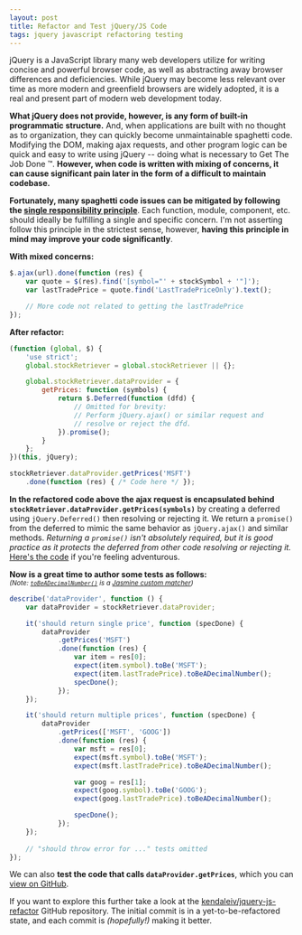 ```yaml
---
layout: post
title: Refactor and Test jQuery/JS Code
tags: jquery javascript refactoring testing
---
```


jQuery is a JavaScript library many web developers utilize for writing concise and powerful browser code, as well as abstracting away browser differences and deficiencies. While jQuery may become less relevant over time as more modern and greenfield browsers are widely adopted, it is a real and present part of modern web development today.

**What jQuery does not provide, however, is any form of built-in programmatic structure.** And, when applications are built with no thought as to organization, they can quickly become unmaintainable spaghetti code. Modifying the DOM, making ajax requests, and other program logic can be quick and easy to write using jQuery -- doing what is necessary to Get The Job Done &trade;. **However, when code is written with mixing of concerns, it can cause significant pain later in the form of a difficult to maintain codebase.**

**Fortunately, many spaghetti code issues can be mitigated by following the [single responsibility principle](http://en.wikipedia.org/wiki/Single_responsibility_principle)**. Each function, module, component, etc. should ideally be fulfilling a single and specific concern. I'm not asserting follow this principle in the strictest sense, however, **having this principle in mind may improve your code significantly**.

**With mixed concerns:**

```javascript
$.ajax(url).done(function (res) {
    var quote = $(res).find('[symbol="' + stockSymbol + '"]');
    var lastTradePrice = quote.find('LastTradePriceOnly').text();

    // More code not related to getting the lastTradePrice
});
```

**After refactor:**

```javascript
(function (global, $) {
    'use strict';
    global.stockRetriever = global.stockRetriever || {};

    global.stockRetriever.dataProvider = {
        getPrices: function (symbols) {
            return $.Deferred(function (dfd) {
                // Omitted for brevity:
                // Perform jQuery.ajax() or similar request and
                // resolve or reject the dfd.
            }).promise();
        }
    };
})(this, jQuery);

stockRetriever.dataProvider.getPrices('MSFT')
    .done(function (res) { /* Code here */ });
```

**In the refactored code above the ajax request is encapsulated behind `stockRetriever.dataProvider.getPrices(symbols)`** by creating a deferred using `jQuery.Deferred()` then resolving or rejecting it. We return a `promise()` from the deferred to mimic the same behavior as `jQuery.ajax()` and similar methods. *Returning a `promise()` isn't absolutely required, but it is good practice as it protects the deferred from other code resolving or rejecting it.* [Here's the code](https://github.com/kendaleiv/jquery-js-refactor/blob/92bf500b705579659087ab6b012c8c1e3be39796/main.js#L6) if you're feeling adventurous.

**Now is a great time to author some tests as follows:**  
<small>*(Note: [`toBeADecimalNumber()`](https://github.com/kendaleiv/jquery-js-refactor/blob/92bf500b705579659087ab6b012c8c1e3be39796/specs.js#L10) is a [Jasmine custom matcher](http://jasmine.github.io/2.0/custom_matcher.html))*</small>

```javascript
describe('dataProvider', function () {
    var dataProvider = stockRetriever.dataProvider;

    it('should return single price', function (specDone) {
        dataProvider
            .getPrices('MSFT')
            .done(function (res) {
                var item = res[0];
                expect(item.symbol).toBe('MSFT');
                expect(item.lastTradePrice).toBeADecimalNumber();
                specDone();
            });
    });

    it('should return multiple prices', function (specDone) {
        dataProvider
            .getPrices(['MSFT', 'GOOG'])
            .done(function (res) {
                var msft = res[0];
                expect(msft.symbol).toBe('MSFT');
                expect(msft.lastTradePrice).toBeADecimalNumber();

                var goog = res[1];
                expect(goog.symbol).toBe('GOOG');
                expect(goog.lastTradePrice).toBeADecimalNumber();

                specDone();
            });
    });
    
    // "should throw error for ..." tests omitted
});
```

We can also **test the code that calls `dataProvider.getPrices`**, which you can [view on GitHub](https://github.com/kendaleiv/jquery-js-refactor/blob/92bf500b705579659087ab6b012c8c1e3be39796/specs.js#L170).

If you want to explore this further take a look at the [kendaleiv/jquery-js-refactor](https://github.com/kendaleiv/jquery-js-refactor) GitHub repository. The initial commit is in a yet-to-be-refactored state, and each commit is *(hopefully!)* making it better.